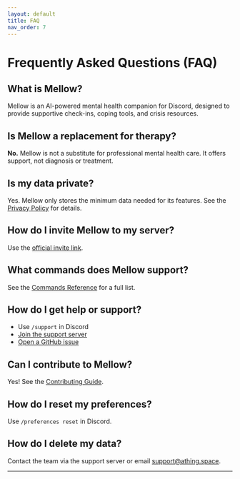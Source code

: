 ```yaml
---
layout: default
title: FAQ
nav_order: 7
---
```


# Frequently Asked Questions (FAQ)

## What is Mellow?

Mellow is an AI-powered mental health companion for Discord, designed to provide supportive check-ins, coping tools, and crisis resources.

## Is Mellow a replacement for therapy?

**No.** Mellow is not a substitute for professional mental health care. It offers support, not diagnosis or treatment.

## Is my data private?

Yes. Mellow only stores the minimum data needed for its features. See the [Privacy Policy](privacy-policy.md) for details.

## How do I invite Mellow to my server?

Use the [official invite link](https://discord.com/oauth2/authorize?client_id=1386810331367608371).

## What commands does Mellow support?

See the [Commands Reference](commands.md) for a full list.

## How do I get help or support?

-   Use `/support` in Discord
-   [Join the support server](https://discord.gg/C3ZuXPP7Hc)
-   [Open a GitHub issue](https://github.com/ThingSpace/Mellow/issues)

## Can I contribute to Mellow?

Yes! See the [Contributing Guide](contributing.md).

## How do I reset my preferences?

Use `/preferences reset` in Discord.

## How do I delete my data?

Contact the team via the support server or email [support@athing.space](mailto:support@athing.space).

---
